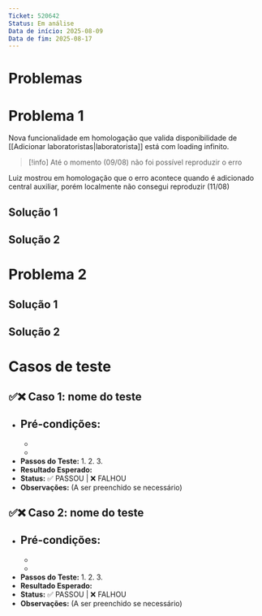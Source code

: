 ```yaml
---
Ticket: 520642
Status: Em análise
Data de início: 2025-08-09
Data de fim: 2025-08-17
---
```

# Problemas
# Problema 1

Nova funcionalidade em homologação que valida disponibilidade de [[Adicionar laboratoristas|laboratorista]] está com loading infinito.

> [!info]
> Até o momento (09/08) não foi possível reproduzir o erro


Luiz mostrou em homologação que o erro acontece quando é adicionado central auxiliar, porém localmente não consegui reproduzir (11/08)

## Solução 1



## Solução 2




# Problema 2



## Solução 1



## Solução 2


# Casos de teste

## ✅❌ Caso 1: nome do teste

- **Pré-condições:**
    - 
    - 
    - 
- **Passos do Teste:**
    1. 
    2. 
    3. 
- **Resultado Esperado:** 
- **Status:** ✅ PASSOU | ❌ FALHOU
- **Observações:** (A ser preenchido se necessário)

## ✅❌ Caso 2: nome do teste

- **Pré-condições:**
    - 
    - 
    - 
- **Passos do Teste:**
    1. 
    2. 
    3. 
- **Resultado Esperado:** 
- **Status:** ✅ PASSOU | ❌ FALHOU
- **Observações:** (A ser preenchido se necessário)

